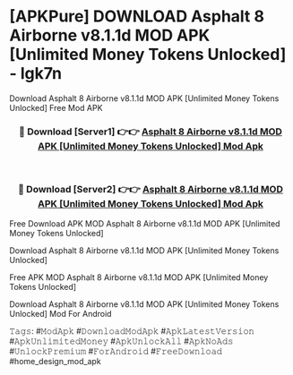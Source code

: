 # [APKPure] DOWNLOAD Asphalt 8 Airborne v8.1.1d MOD APK [Unlimited Money Tokens Unlocked] - lgk7n
Download Asphalt 8 Airborne v8.1.1d MOD APK [Unlimited Money Tokens Unlocked] Free Mod APK

<div align="center">
<h3>🔴 Download [Server1] 👉👉 <a href="https://apk-comot.site?title=Asphalt_8_Airborne_v8.1.1d_MOD_APK_[Unlimited_Money_Tokens_Unlocked]">Asphalt 8 Airborne v8.1.1d MOD APK [Unlimited Money Tokens Unlocked] Mod Apk</a></h3><br>

<h3>🔴 Download [Server2] 👉👉 <a href="https://apk-comot.site?title=Asphalt_8_Airborne_v8.1.1d_MOD_APK_[Unlimited_Money_Tokens_Unlocked]">Asphalt 8 Airborne v8.1.1d MOD APK [Unlimited Money Tokens Unlocked] Mod Apk</a></h3>
</div>


Free Download APK MOD Asphalt 8 Airborne v8.1.1d MOD APK [Unlimited Money Tokens Unlocked]

Download Asphalt 8 Airborne v8.1.1d MOD APK [Unlimited Money Tokens Unlocked] 

Free APK MOD Asphalt 8 Airborne v8.1.1d MOD APK [Unlimited Money Tokens Unlocked] 

Download Asphalt 8 Airborne v8.1.1d MOD APK [Unlimited Money Tokens Unlocked] Mod For Android

𝚃𝚊𝚐𝚜: #𝙼𝚘𝚍𝙰𝚙𝚔 #𝙳𝚘𝚠𝚗𝚕𝚘𝚊𝚍𝙼𝚘𝚍𝙰𝚙𝚔 #𝙰𝚙𝚔𝙻𝚊𝚝𝚎𝚜𝚝𝚅𝚎𝚛𝚜𝚒𝚘𝚗 #𝙰𝚙𝚔𝚄𝚗𝚕𝚒𝚖𝚒𝚝𝚎𝚍𝙼𝚘𝚗𝚎𝚢 #𝙰𝚙𝚔𝚄𝚗𝚕𝚘𝚌𝚔𝙰𝚕𝚕 #𝙰𝚙𝚔𝙽𝚘𝙰𝚍𝚜 #𝚄𝚗𝚕𝚘𝚌𝚔𝙿𝚛𝚎𝚖𝚒𝚞𝚖 #𝙵𝚘𝚛𝙰𝚗𝚍𝚛𝚘𝚒𝚍 #𝙵𝚛𝚎𝚎𝙳𝚘𝚠𝚗𝚕𝚘𝚊𝚍 #home_design_mod_apk